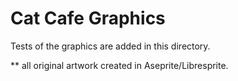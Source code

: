 # Cat Cafe Graphics

Tests of the graphics are added in this directory.

** all original artwork created in Aseprite/Libresprite.
